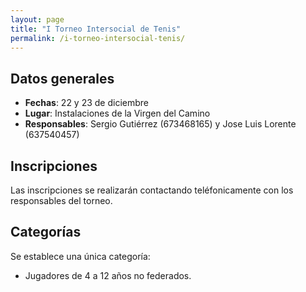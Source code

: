 ```yaml
---
layout: page
title: "I Torneo Intersocial de Tenis"
permalink: /i-torneo-intersocial-tenis/
---
```



## Datos generales

* __Fechas__: 22 y 23 de diciembre
* __Lugar__: Instalaciones de la Virgen del Camino
* __Responsables__: Sergio Gutiérrez (673468165) y Jose Luis Lorente (637540457)

## Inscripciones

Las inscripciones se realizarán contactando teléfonicamente con los responsables del torneo. 

## Categorías

Se establece una única categoría:

* Jugadores de 4 a 12 años no federados.
